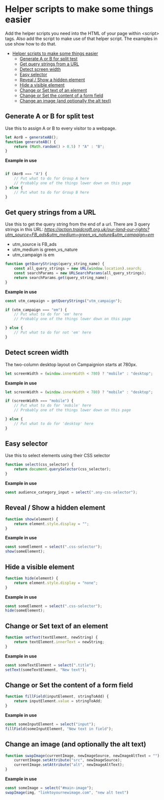 # Helper scripts to make some things easier

Add the helper scripts you need into the HTML of your page within \<script\> tags. Also add the script to make use of that helper script. The examples in use show how to do that.

- [Helper scripts to make some things easier](#helper-scripts-to-make-some-things-easier)
  - [Generate A or B for split test](#generate-a-or-b-for-split-test)
  - [Get query strings from a URL](#get-query-strings-from-a-url)
  - [Detect screen width](#detect-screen-width)
  - [Easy selector](#easy-selector)
  - [Reveal / Show a hidden element](#reveal--show-a-hidden-element)
  - [Hide a visible element](#hide-a-visible-element)
  - [Change or Set text of an element](#change-or-set-text-of-an-element)
  - [Change or Set the content of a form field](#change-or-set-the-content-of-a-form-field)
  - [Change an image (and optionally the alt text)](#change-an-image-and-optionally-the-alt-text)

## Generate A or B for split test

Use this to assign A or B to every visitor to a webpage.

```javascript
let AorB = generateAB();
function generateAB() {
    return (Math.random() > 0.5) ? "A" : "B";
}
```

**Example in use**

```javascript

if (AorB === "A") {
    // Put what to do for Group A here
    // Probably one of the things lower down on this page
} else {
    // Put what to do for Group B here
}
```

## Get query strings from a URL

Use this to get the query string from the end of a url. There are 3 query strings in this URL: *<https://action.traidcraft.org.uk/our-land-our-rights?utm_source=FB_ads&utm_medium=green_vs_nature&utm_campaign=em>*

- utm_source is FB_ads
- utm_medium is green_vs_nature
- utm_campaign is em

```javascript
function getQueryStrings(query_string_name) {
    const all_query_strings = new URL(window.location).search;
    const searchParams = new URLSearchParams(all_query_strings);
    return searchParams.get(query_string_name);
}
```

**Example in use**

```javascript
const utm_campaign = getQueryStrings("utm_campaign");

if (utm_campaign === "em") {
    // Put what to do for 'em' here
    // Probably one of the things lower down on this page

} else {
    // Put what to do for not 'em' here
}
```

## Detect screen width

The two-column desktop layout on Campaignion starts at 780px.

```javascript
let screenWidth = (window.innerWidth < 780) ? "mobile" : "desktop";
```

**Example in use**

```javascript
let screenWidth = (window.innerWidth < 780) ? "mobile" : "desktop";

if (screenWidth === "mobile") {
    // Put what to do for 'mobile' here
    // Probably one of the things lower down on this page

} else {
    // Put what to do for 'desktop' here
}
```

## Easy selector

Use this to select elements using their CSS selector

```javascript
function select(css_selector) {
    return document.querySelector(css_selector);
}
```

**Example in use**

```javascript
const audience_category_input = select(".any-css-selector");
```

## Reveal / Show a hidden element

```javascript
function show(element) {
    return element.style.display = "";
}
```

**Example in use**

```javascript
const someElement = select(".css-selector");
show(someElement);
```

## Hide a visible element

```javascript
function hide(element) {
    return element.style.display = "none";
}
```

**Example in use**

```javascript
const someElement = select(".css-selector");
hide(someElement);
```

## Change or Set text of an element

```javascript
function setText(textElement, newString) {
    return textElement.innerText = newString;
}
```

**Example in use**

```javascript
const someTextElement = select(".title");
setText(someTextElement, "New text");
```

## Change or Set the content of a form field

```javascript
function fillField(inputElement, stringToAdd) {
    return inputElement.value = stringToAdd;
}
```

**Example in use**

```javascript
const someInputElement = select("input");
fillField(someInputElement, "New text in field");
```

## Change an image (and optionally the alt text)

```javascript
function swapImage(currentImage, newImageSource, newImageAltText = "") {
    currentImage.setAttribute("src", newImageSource);  
    currentImage.setAttribute("alt", newImageAltText);
}
```

**Example in use**

```javascript
const someImage = select("#main-image");
swapImage(img, "linktoyournewimage.com", "new alt text")
```
